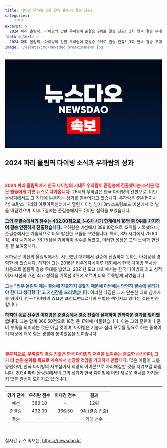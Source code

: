 ```yaml
---
title: 다이빙 우하람 3회 연속 올림픽 결승 진출!
categories:
  - 스포츠
excerpt: >
  2024 파리 올림픽, 다이빙의 간판 우하람이 준결승 9위로 결승 진출! 3회 연속 결승 무대에 오르는 그의 도전과 성과가 주목받고 있다. 리우와 도쿄의 경험을 바탕으로 목표를 향해 나아가는 우하람의 열정에 응원해주세요!
feature_text: >
  2024 파리 올림픽, 다이빙의 간판 우하람이 준결승 9위로 결승 진출! 3회 연속 결승 무대에 오르는 그의 도전과 성과가 주목받고 있다. 리우와 도쿄의 경험을 바탕으로 목표를 향해 나아가는 우하람의 열정에 응원해주세요!
image: '/assets/img/newsdao_breakingnews.jpg'
---
```


<p><img src="/assets/img/newsdao_breakingnews.jpg" alt="cryptoinkorea 속보" /></p>

<h2 data-ke-size="size26">2024 파리 올림픽 다이빙 소식과 우하람의 성과</h2>

<p data-ke-size="size16">&nbsp;</p>

<p><b><span style="color: #ee2323;">2024 파리 올림픽에서 한국 다이빙의 기대주 우하람이 준결승에 진출했다는 소식은 많은 팬들에게 기쁜 뉴스로 다가옵니다.</span></b> 26세의 우하람은 한국 다이빙의 간판으로, 이번 올림픽에서도 그 기대에 부응하는 성과를 만들어가고 있습니다. 우하람은 6일(현지시각) 프랑스 파리의 아쿠아틱센터에서 열린 다이빙 남자 3m 스프링보드 예선에서 첫 발을 내딛었으며, 이후 7일에는 준결승에서도 뛰어난 실력을 보였습니다. </p>

<p><b><span style="background-color: #21538527;">그의 준결승에서의 점수는 432.00점으로, 1~6차 시기 합계에서 18명 중 9위를 차지하여 결승 안전하게 진출했습니다.</span></b> 우하람은 예선에서 389.10점으로 12위를 기록했으나, 준결승에서는 기술적으로 더욱 발전한 모습을 보였습니다. 특히, 3차 시기에서 79.80점, 4차 시기에서 78.75점을 기록하며 점수를 높였고, 이러한 성장은 그의 노력과 헌신을 잘 보여줍니다. </p>

<p>우하람은 이전의 올림픽에서도 시도했던 대회에서 결승에 진출하지 못하는 아쉬움을 경험한 바 있습니다. 하지만 그는 2016년 리우데자네이루 대회에서 한국 다이빙 역사상 처음으로 올림픽 결승 무대를 밟았고, 2021년 도쿄 대회에서는 한국 다이빙의 최고 성적이자 자신의 개인 최고 성적을 기록한 4위에 오르며 더욱 주목받게 되었습니다. </p>

<p><b><span style="color: #1a5490;">그는 "리우 올림픽 때는 결승에 진출하지 못했기 때문에 이번에는 당연히 결승에 올라가야 한다고 생각했다"고 자신감을 드러냈습니다.</span></b> 이러한 다짐은 그가 단순한 대회 참가자를 넘어서, 한국 다이빙의 중요한 프런트맨으로서의 역할을 책임지고 있다는 것을 방증합니다. </p>

<p><b><span style="background-color: #21538527;">하지만 동료 선수인 이재경은 준결승에서 결승 진출에 실패하며 안타까운 결과를 맞이했습니다.</span></b> 그는 합계 366.50점으로 18명 중 17위에 머물렀습니다. 이는 그의 훈련이나 준비 부족을 의미하는 것은 아닐 것이며, 다이빙은 기술과 심리 모두를 필요로 하는 종목이기 때문에 더욱 힘든 경쟁에 놓여있음을 보여줍니다. </p>

<p data-ke-size="size16">&nbsp;</p>

<p><b><span style="color: #ee2323;">결론적으로, 우하람의 결승 진출은 한국 다이빙의 저력을 보여주는 중요한 순간이며, 그가 더 높은 순위를 목표로 계속해서 성장할 것임을 기대하게 만듭니다.</span></b> 많은 이들이 그를 응원하며, 한국 다이빙의 자부심이자 희망의 아이콘으로 자리매김할 것을 지켜보길 바랍니다. 2024 파리 올림픽에서의 그의 성과가 한국 다이빙에 어떤 새로운 역사를 가져올지 많은 관심이 모아지고 있습니다. </p>

<hr>

<table>
<tr>
<td style="text-align: center; height: 17px;"><b>경기 단계</b></td>
<td style="text-align: center; height: 17px;"><b>우하람 점수</b></td>
<td style="text-align: center; height: 17px;"><b>이재경 점수</b></td>
<td style="text-align: center; height: 17px;"><b>결과</b></td>
</tr>
<tr>
<td style="text-align: center; height: 17px;">예선</td>
<td style="text-align: center; height: 17px;">389.10</td>
<td style="text-align: center; height: 17px;">-</td>
<td style="text-align: center; height: 17px;">12위</td>
</tr>
<tr>
<td style="text-align: center; height: 17px;">준결승</td>
<td style="text-align: center; height: 17px;">432.00</td>
<td style="text-align: center; height: 17px;">366.50</td>
<td style="text-align: center; height: 17px;">9위 (결승 진출)</td>
</tr>
<tr>
<td style="text-align: center; height: 17px;">결승</td>
<td style="text-align: center; height: 17px;">-</td>
<td style="text-align: center; height: 17px;">-</td>
<td style="text-align: center; height: 17px;">기대 선수</td>
</tr>
</table>

<p data-ke-size="size16">&nbsp;</p>
실시간 뉴스 속보는, <a href="https://newsdao.kr" rel="dofollow">https://newsdao.kr</a>


